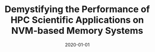 ---
title: "Demystifying the Performance of HPC Scientific Applications on NVM-based Memory Systems "
collection: publications
date: 2020-01-01
venue: '34th IEEE International Parallel and Distributed Processing Symposium  (<b>IPDPS&apos;20</b>)'
paperurl: 'http://pasalabs.org/papers/2020/IPDPS20_hpc_optane.pdf'
authors: ' Ivy Peng, Kai Wu, <u>Jie Ren</u>, Dong Li and Maya Gokhale.'
---